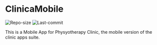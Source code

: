 # ClinicaMobile 
![Repo-size](https://img.shields.io/github/repo-size/williamguilhermesouza/ClinicaMobile)
![Last-commit](https://img.shields.io/github/last-commit/williamguilhermesouza/ClinicaMobile)

This is a Mobile App for Physyotherapy Clinic, the mobile version of the clinic apps suite.
